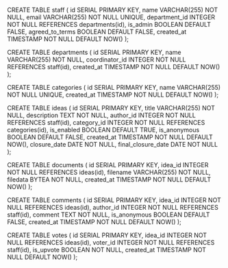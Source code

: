 CREATE TABLE staff (
id SERIAL PRIMARY KEY,
name VARCHAR(255) NOT NULL,
email VARCHAR(255) NOT NULL UNIQUE,
department_id INTEGER NOT NULL REFERENCES departments(id),
is_admin BOOLEAN DEFAULT FALSE,
agreed_to_terms BOOLEAN DEFAULT FALSE,
created_at TIMESTAMP NOT NULL DEFAULT NOW()
);

CREATE TABLE departments (
id SERIAL PRIMARY KEY,
name VARCHAR(255) NOT NULL,
coordinator_id INTEGER NOT NULL REFERENCES staff(id),
created_at TIMESTAMP NOT NULL DEFAULT NOW()
);

CREATE TABLE categories (
id SERIAL PRIMARY KEY,
name VARCHAR(255) NOT NULL UNIQUE,
created_at TIMESTAMP NOT NULL DEFAULT NOW()
);

CREATE TABLE ideas (
id SERIAL PRIMARY KEY,
title VARCHAR(255) NOT NULL,
description TEXT NOT NULL,
author_id INTEGER NOT NULL REFERENCES staff(id),
category_id INTEGER NOT NULL REFERENCES categories(id),
is_enabled BOOLEAN DEFAULT TRUE,
is_anonymous BOOLEAN DEFAULT FALSE,
created_at TIMESTAMP NOT NULL DEFAULT NOW(),
closure_date DATE NOT NULL,
final_closure_date DATE NOT NULL
);

CREATE TABLE documents (
id SERIAL PRIMARY KEY,
idea_id INTEGER NOT NULL REFERENCES ideas(id),
filename VARCHAR(255) NOT NULL,
filedata BYTEA NOT NULL,
created_at TIMESTAMP NOT NULL DEFAULT NOW()
);

CREATE TABLE comments (
id SERIAL PRIMARY KEY,
idea_id INTEGER NOT NULL REFERENCES ideas(id),
author_id INTEGER NOT NULL REFERENCES staff(id),
comment TEXT NOT NULL,
is_anonymous BOOLEAN DEFAULT FALSE,
created_at TIMESTAMP NOT NULL DEFAULT NOW()
);

CREATE TABLE votes (
id SERIAL PRIMARY KEY,
idea_id INTEGER NOT NULL REFERENCES ideas(id),
voter_id INTEGER NOT NULL REFERENCES staff(id),
is_upvote BOOLEAN NOT NULL,
created_at TIMESTAMP NOT NULL DEFAULT NOW()
);